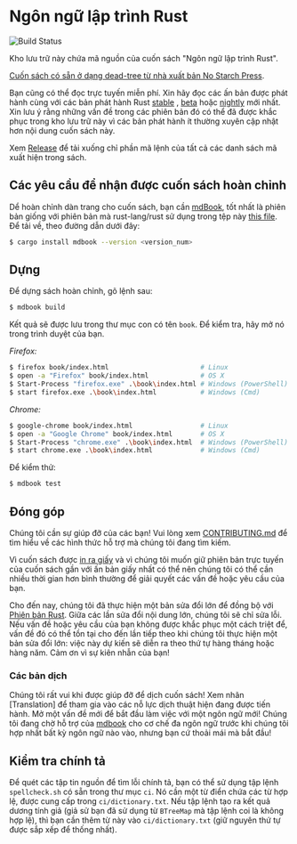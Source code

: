 # Ngôn ngữ lập trình Rust

![Build Status](https://github.com/rust-lang/book/workflows/CI/badge.svg)

Kho lưu trữ này chứa mã nguồn của cuốn sách "Ngôn ngữ lập trình Rust".

[Cuốn sách có sẵn ở dạng dead-tree từ nhà xuất bản No Starch Press][nostarch].

[nostarch]: https://nostarch.com/rust-programming-language-2nd-edition

Bạn cũng có thể đọc trực tuyến miễn phí. Xin hãy đọc các ấn bản được phát hành
cùng với các bản phát hành Rust [stable] , [beta] hoặc [nightly] mới nhất. Xin
lưu ý rằng những vấn đề trong các phiên bản đó có thể đã được khắc phục trong
kho lưu trữ này vì các bản phát hành ít thường xuyên cập nhật hơn nội dung cuốn
sách này.

[stable]: https://doc.rust-lang.org/stable/book/
[beta]: https://doc.rust-lang.org/beta/book/
[nightly]: https://doc.rust-lang.org/nightly/book/

Xem [Release][releases] để tải xuống chỉ phần mã lệnh của tất cả các danh sách mã xuất hiện trong sách.

[releases]: https://github.com/rust-lang/book/releases

## Các yêu cầu để nhận được cuốn sách hoàn chỉnh

Dể hoàn chỉnh dàn trang cho cuốn sách, bạn cần [mdBook], tốt nhất là phiên bản
giống với phiên bản mà  rust-lang/rust sử dụng trong tệp này [this
file][rust-mdbook]. Để tải về, theo đường dẫn dưới đây:

[mdBook]: https://github.com/rust-lang-nursery/mdBook
[rust-mdbook]: https://github.com/rust-lang/rust/blob/master/src/tools/rustbook/Cargo.toml

```bash
$ cargo install mdbook --version <version_num>
```

## Dựng

Để dựng sách hoàn chỉnh, gõ lệnh sau:

```bash
$ mdbook build
```

Kết quả sẽ được lưu trong thư mục con có tên `book`. Để kiểm tra, hãy mở nó trong trình duyệt của bạn.

_Firefox:_
```bash
$ firefox book/index.html                       # Linux
$ open -a "Firefox" book/index.html             # OS X
$ Start-Process "firefox.exe" .\book\index.html # Windows (PowerShell)
$ start firefox.exe .\book\index.html           # Windows (Cmd)
```

_Chrome:_
```bash
$ google-chrome book/index.html                 # Linux
$ open -a "Google Chrome" book/index.html       # OS X
$ Start-Process "chrome.exe" .\book\index.html  # Windows (PowerShell)
$ start chrome.exe .\book\index.html            # Windows (Cmd)
```

Để kiểm thử:

```bash
$ mdbook test
```

## Đóng góp

Chúng tôi cần sự giúp đỡ của các bạn! Vui lòng xem [CONTRIBUTING.md][contrib] để
tìm hiểu về các hình thức hỗ trợ mà chúng tôi đang tìm kiếm.

[contrib]: https://github.com/rust-lang/book/blob/main/CONTRIBUTING.md

Vì cuốn sách được [in ra giấy][nostarch] và vì chúng tôi muốn giữ phiên bản trực
tuyến của cuốn sách gần với ấn bản giấy nhất có thể nên chúng tôi có thể cần
nhiều thời gian hơn bình thường để giải quyết các vấn đề hoặc yêu cầu của bạn.

Cho đến nay, chúng tôi đã thực hiện một bản sửa đổi lớn để đồng bộ với [Phiên
bản Rust](https://doc.rust-lang.org/edition-guide/). Giữa các lần sửa đổi nội
dung lớn, chúng tôi sẽ chỉ sửa lỗi. Nếu vấn đề hoặc yêu cầu của bạn không được
khắc phục một cách triệt để, vấn đề đó có thể tồn tại cho đến lần tiếp theo khi
chúng tôi thực hiện một bản sửa đổi lớn: việc này dự kiến sẽ diễn ra theo thứ tự
hàng tháng hoặc hàng năm. Cảm ơn vì sự kiên nhẫn của bạn!

### Các bản dịch

Chúng tôi rất vui khi được giúp đỡ để dịch cuốn sách! Xem nhãn [Translation] để
tham gia vào các nỗ lực dịch thuật hiện đang được tiến hành. Mở một vấn đề mới
để bắt đầu làm việc với một ngôn ngữ mới! Chúng tôi đang chờ hỗ trợ của
[mdbook][mdbook support] cho cơ chế đa ngôn ngữ trước khi chúng tôi hợp nhất bất
kỳ ngôn ngữ nào vào, nhưng bạn cứ thoải mái mà bắt đầu!

[Translations]: https://github.com/rust-lang/book/issues?q=is%3Aopen+is%3Aissue+label%3ATranslations
[mdbook support]: https://github.com/rust-lang-nursery/mdBook/issues/5

## Kiểm tra chính tả

Để quét các tập tin nguồn để tìm lỗi chính tả, bạn có thể sử dụng tập lệnh
`spellcheck.sh` có sẵn trong thư mục `ci`. Nó cần một từ điển chứa các từ hợp
lệ, được cung cấp trong `ci/dictionary.txt`. Nếu tập lệnh tạo ra kết quả dương
tính giả (giả sử bạn đã sử dụng từ `BTreeMap` mà tập lệnh coi là không hợp lệ),
thì bạn cần thêm từ này vào `ci/dictionary.txt` (giữ nguyên thứ tự được sắp xếp
để thống nhất).